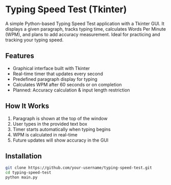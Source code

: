 # Typing Speed Test (Tkinter)

A simple Python-based Typing Speed Test application with a Tkinter GUI. It displays a given paragraph, tracks typing time, calculates Words Per Minute (WPM), and plans to add accuracy measurement. Ideal for practicing and tracking your typing speed.

## Features
- Graphical interface built with Tkinter
- Real-time timer that updates every second
- Predefined paragraph display for typing
- Calculates WPM after 60 seconds or on completion
- Planned: Accuracy calculation & input length restriction

## How It Works
1. Paragraph is shown at the top of the window
2. User types in the provided text box
3. Timer starts automatically when typing begins
4. WPM is calculated in real-time
5. Future updates will show accuracy in the GUI

## Installation
```bash
git clone https://github.com/your-username/typing-speed-test.git
cd typing-speed-test
python main.py

